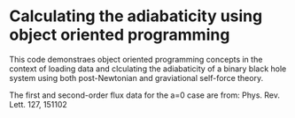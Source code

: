 # Calculating the adiabaticity using object oriented programming
 
This code demonstraes object oriented programming concepts in the context of loading data and clculating the adiabaticity of a binary black hole system using both post-Newtonian and graviational self-force theory.

The first and second-order flux data for the a=0 case are from: Phys. Rev. Lett. 127, 151102